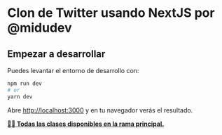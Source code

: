 # Clon de Twitter usando NextJS por @midudev

## Empezar a desarrollar

Puedes levantar el entorno de desarrollo con:

```bash
npm run dev
# or
yarn dev
```

Abre [http://localhost:3000](http://localhost:3000) y en tu navegador verás el resultado.

**[👨‍🏫 Todas las clases disponibles en la rama principal.](https://github.com/midudev/curso-nextjs-twitter-clone/blob/master/README.md)**
